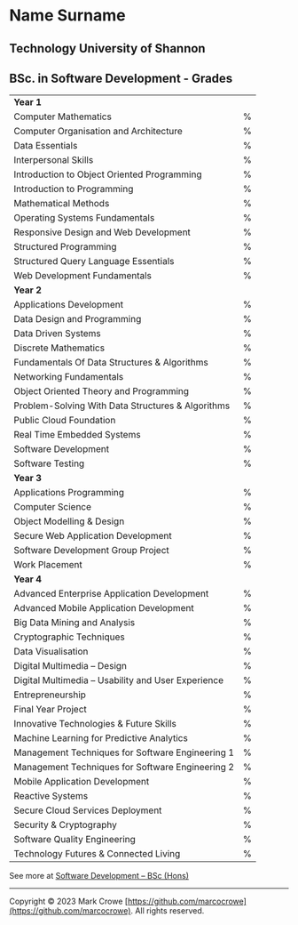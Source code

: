 
# Name Surname

## Technology University of Shannon

## BSc. in Software Development - Grades

|                                                    |   |
|----------------------------------------------------|---|
| **Year 1**                                         |   |
| Computer Mathematics                               | % |
| Computer Organisation and Architecture             | % |
| Data Essentials                                    | % |
| Interpersonal Skills                               | % |
| Introduction to Object Oriented Programming        | % |
| Introduction to Programming                        | % |
| Mathematical Methods                               | % |
| Operating Systems Fundamentals                     | % |
| Responsive Design and Web Development              | % |
| Structured Programming                             | % |
| Structured Query Language Essentials               | % |
| Web Development Fundamentals                       | % |
| **Year 2**                                         |   |
| Applications Development                           | % |
| Data Design and Programming                        | % |
| Data Driven Systems                                | % |
| Discrete Mathematics                               | % |
| Fundamentals Of Data Structures & Algorithms       | % |
| Networking Fundamentals                            | % |
| Object Oriented Theory and Programming             | % |
| Problem-Solving With Data Structures & Algorithms  | % |
| Public Cloud Foundation                            | % |
| Real Time Embedded Systems                         | % |
| Software Development                               | % |
| Software Testing                                   | % |
| **Year 3**                                         |   |
| Applications Programming                           | % |
| Computer Science                                   | % |
| Object Modelling & Design                          | % |
| Secure Web Application Development                 | % |
| Software Development Group Project                 | % |
| Work Placement                                     | % |
| **Year 4**                                         |   |
| Advanced Enterprise Application Development        | % |
| Advanced Mobile Application Development            | % |
| Big Data Mining and Analysis                       | % |
| Cryptographic Techniques                           | % |
| Data Visualisation                                 | % |
| Digital Multimedia – Design                        | % |
| Digital Multimedia – Usability and User Experience | % |
| Entrepreneurship                                   | % |
| Final Year Project                                 | % |
| Innovative Technologies & Future Skills            | % |
| Machine Learning for Predictive Analytics          | % |
| Management Techniques for Software Engineering 1   | % |
| Management Techniques for Software Engineering 2   | % |
| Mobile Application Development                     | % |
| Reactive Systems                                   | % |
| Secure Cloud Services Deployment                   | % |
| Security & Cryptography                            | % |
| Software Quality Engineering                       | % |
| Technology Futures & Connected Living              | % |

See more at [Software Development – BSc (Hons)
](https://tus.ie/courses/us820/ "Software Development – BSc (Hons)
")

---

Copyright &copy; 2023 Mark Crowe [https://github.com/marcocrowe](https://github.com/marcocrowe). All rights reserved.
